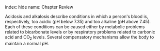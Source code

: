 index: hide
name: Chapter Review

Acidosis and alkalosis describe conditions in which a person's blood is, respectively, too acidic (pH below 7.35) and too alkaline (pH above 7.45). Each of these conditions can be caused either by metabolic problems related to bicarbonate levels or by respiratory problems related to carbonic acid and CO<sub>2</sub> levels. Several compensatory mechanisms allow the body to maintain a normal pH.
